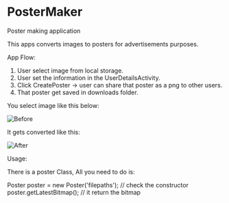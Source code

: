 # PosterMaker
Poster making application

This apps converts images to posters for advertisements purposes.

App Flow:

1. User select image from local storage.
2. User set the information in the UserDetailsActivity.
3. Click CreatePoster -> user can share that poster as a png to other users.
4. That poster get saved in downloads folder.

You select image like this below:

![Before](https://bn1305files.storage.live.com/y4mEQcW1oQmvpPoDT-6Er5yivahHFMLG6eiPLgx3Y_ork9giodZixoIhZCw491Z4uTs_tkgLRRoY9jpGtKl1u6Y4_G1vJIUjgqU9UP6rfH-UhtlTuEa7Wcz24fqDEx_quhsHY4HvYyqqh5bOgVUuLIT9irzZW8os-xxPat0LxyrivnwrA611I34D2O4Lu-mG0IpiLDF0NyB5A6PU4DTNiA9LQ/images.jpeg?psid=1&width=339&height=226)

It gets converted like this:

![After](https://bn1305files.storage.live.com/y4mKLEv55L4HGdOOBp255UMr3wL-n8c0xUkcBstinV28C6kXwz-E4tBhzikS6hVd5MjyhIANFzazNGd-kSY9MGEk_DYz8LT4WU_8L0Vbqm6liZZx8wjOC7o_WGb2wk2pIVIpFg9PAJlxL3fCNOaqESpOsUByg8u2atkzp8_UeseF7pTl-SUzyCogPx9cyXudk5kaXc_I8pZ-37tTHyUlY8SYg/createdPoster.png?psid=1&width=380&height=235)

Usage:

There is a poster Class, All you need to do is:

Poster poster = new Poster('filepaths'); // check the constructor
poster.getLatestBitmap(); // it return the bitmap
